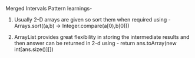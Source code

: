 Merged Intervals Pattern learnings- 

1) Usually 2-D arrays are given so sort them when required using -
Arrays.sort((a,b) -> Integer.compare(a[0),b[0)))

2) ArrayList provides great flexibility in storing the intermediate results and then answer can be returned in 2-d using -
return ans.toArray(new int[ans.size()][])
